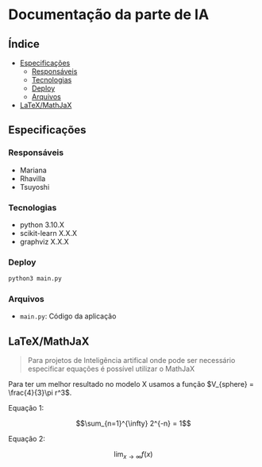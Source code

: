 # Documentação da parte de IA

## Índice

- [Especificações](#especificações)
    - [Responsáveis](#responsáveis)
    - [Tecnologias](#tecnologias)
    - [Deploy](#deploy)
    - [Arquivos](#arquivos)
- [LaTeX/MathJaX](#latex/mathjax)

## Especificações

### Responsáveis

- Mariana
- Rhavilla
- Tsuyoshi

### Tecnologias

- python 3.10.X
- scikit-learn X.X.X
- graphviz X.X.X

### Deploy

```sh
python3 main.py
```

### Arquivos

- `main.py`: Código da aplicação

## LaTeX/MathJaX

> Para projetos de Inteligência artifical onde pode ser necessário especificar equações é possível utilizar o MathJaX

Para ter um melhor resultado no modelo X usamos a função $V_{sphere} = \frac{4}{3}\pi r^3$.

Equação 1:

$$\sum_{n=1}^{\infty} 2^{-n} = 1$$

Equação 2:

$$\lim_{x\to\infty} f(x)$$
